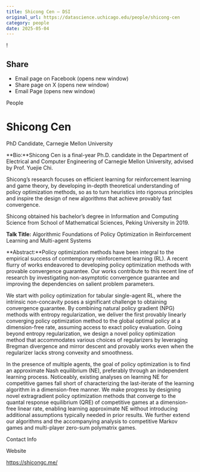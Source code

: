 ```yaml
---
title: Shicong Cen – DSI
original_url: https://datascience.uchicago.edu/people/shicong-cen
category: people
date: 2025-05-04
---
```


<!-- Table-like structure detected -->

!

## Share

* Email page on Facebook (opens new window)
* Share page on X (opens new window)
* Email Page (opens new window)

<!-- Table-like structure detected -->

People

# Shicong Cen

PhD Candidate, Carnegie Mellon University

**Bio:**Shicong Cen is a final-year Ph.D. candidate in the Department of Electrical and Computer Engineering of Carnegie Mellon University, advised by Prof. Yuejie Chi.

Shicong’s research focuses on efficient learning for reinforcement learning and game theory, by developing in-depth theoretical understanding of policy optimization methods, so as to turn heuristics into rigorous principles and inspire the design of new algorithms that achieve provably fast convergence.

Shicong obtained his bachelor’s degree in Information and Computing Science from School of Mathematical Sciences, Peking University in 2019.

**Talk Title:** Algorithmic Foundations of Policy Optimization in Reinforcement Learning and Multi-agent Systems

**Abstract:**Policy optimization methods have been integral to the empirical success of comtemporary reinforcement learning (RL). A recent flurry of works endeavored to developing policy optimization methods with provable convergence guarantee. Our works contribute to this recent line of research by investigating non-asymptotic convergence guarantee and improving the dependencies on salient problem parameters.

We start with policy optimization for tabular single-agent RL, where the intrinsic non-concavity poses a significant challenge to obtaining convergence guarantee. By combining natural policy gradient (NPG) methods with entropy regularization, we deliver the first provably linearly converging policy optimization method to the global optimal policy at a dimension-free rate, assuming access to exact policy evaluation. Going beyond entropy regularization, we design a novel policy optimization method that accommodates various choices of regularizers by leveraging Bregman divergence and mirror descent and provably works even when the regularizer lacks strong convexity and smoothness.

In the presence of multiple agents, the goal of policy optimization is to find an approximate Nash equilibrium (NE), preferably through an independent learning process. Noticeably, existing analyses on learning NE for competitive games fall short of characterizing the last-iterate of the learning algorithm in a dimension-free manner. We make progress by designing novel extragradient policy optimization methods that converge to the quantal response equilibrium (QRE) of competitive games at a dimension-free linear rate, enabling learning approximate NE without introducing additional assumptions typically needed in prior results. We further extend our algorithms and the accompanying analysis to competitive Markov games and multi-player zero-sum polymatrix games.

Contact Info

Website

<https://shicongc.me/>
